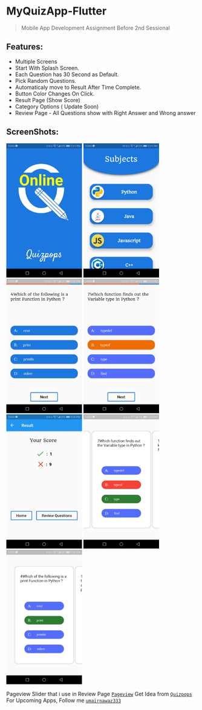 # MyQuizApp-Flutter
> Mobile App Development Assignment Before 2nd Sessional


## Features:

* Multiple Screens
* Start With Splash Screen.
* Each Question has 30 Second as Default.
* Pick Random Questions.
* Automaticaly move to Result After Time Complete.
* Button Color Changes On Click.
* Result Page (Show Score)
* Category Options ( Update Soon)
* Review Page - All Questions show with Right Answer and Wrong answer


## ScreenShots:
<kbd><img src="ScreenShots/Screenshot_20201118-174109.jpg" width="200"></kbd>
<kbd><img src="ScreenShots/Screenshot_20201118-174114.jpg" width="200"></kbd>
 <kbd> <img src="ScreenShots/Screenshot_20201118-174123.jpg" width="200"></kbd>
 <kbd> <img src="ScreenShots/Screenshot_20201118-174152.jpg" width="200"></kbd>
 <kbd> <img src="ScreenShots/Screenshot_20201118-174200.jpg" width="200"></kbd>
 <kbd> <img src="ScreenShots/Screenshot_20201118-174208.jpg" width="200"></kbd>
 <kbd> <img src="ScreenShots/Screenshot_20201118-174215.jpg" width="200"></kbd>
 
Pageview Slider that i use in Review Page 
[`Pageview`](https://medium.com/@rahulkandoriya/pageview-with-slider-in-flutter-app-2199a0a0f145) 
Get Idea from 
[`Quizpops`](https://play.google.com/store/apps/details?id=quizpops.kcpespecial.quizonline) 
 For Upcoming Apps, Follow me 
[`umairnawaz333`](https://github.com/umairnawaz333) 
